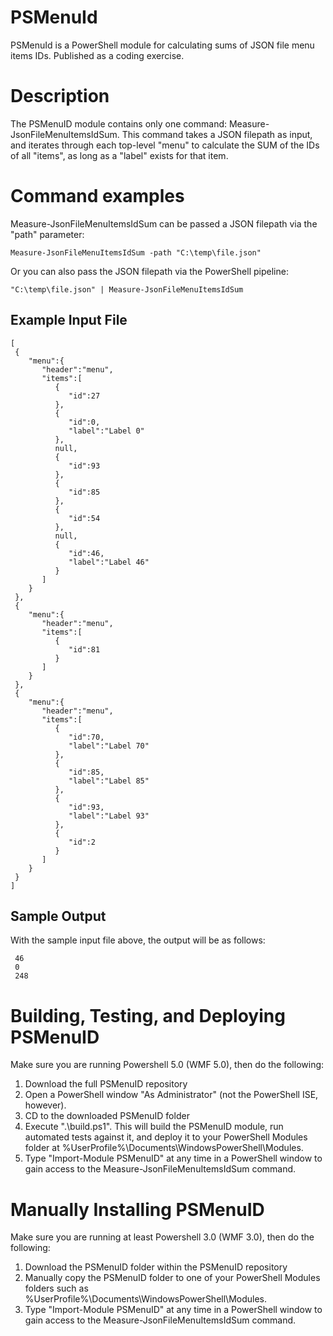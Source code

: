 # PSMenuId
PSMenuId is a PowerShell module for calculating sums of JSON file menu items IDs. Published as a coding exercise.

# Description
The PSMenuID module contains only one command: Measure-JsonFileMenuItemsIdSum. This command takes a JSON filepath as input, and iterates through each top-level "menu" to calculate the SUM of the IDs of all "items", as long as a "label" exists for that item.

# Command examples
Measure-JsonFileMenuItemsIdSum can be passed a JSON filepath via the "path" parameter:

    Measure-JsonFileMenuItemsIdSum -path "C:\temp\file.json"

Or you can also pass the JSON filepath via the PowerShell pipeline:

    "C:\temp\file.json" | Measure-JsonFileMenuItemsIdSum

## Example Input File

    [
     {
        "menu":{
           "header":"menu",
           "items":[
              {
                 "id":27
              },
              {
                 "id":0,
                 "label":"Label 0"
              },
              null,
              {
                 "id":93
              },
              {
                 "id":85
              },
              {
                 "id":54
              },
              null,
              {
                 "id":46,
                 "label":"Label 46"
              }
           ]
        }
     },
     {
        "menu":{
           "header":"menu",
           "items":[
              {
                 "id":81
              }
           ]
        }
     },
     {
        "menu":{
           "header":"menu",
           "items":[
              {
                 "id":70,
                 "label":"Label 70"
              },
              {
                 "id":85,
                 "label":"Label 85"
              },
              {
                 "id":93,
                 "label":"Label 93"
              },
              {
                 "id":2
              }
           ]
        }
     }
    ]

## Sample Output

With the sample input file above, the output will be as follows:

     46
     0
     248

# Building, Testing, and Deploying PSMenuID
Make sure you are running Powershell 5.0 (WMF 5.0), then do the following:

1. Download the full PSMenuID repository
2. Open a PowerShell window "As Administrator" (not the PowerShell ISE, however).
3. CD to the downloaded PSMenuID folder
4. Execute ".\build.ps1". This will build the PSMenuID module, run automated tests against it, and deploy it to your PowerShell Modules folder at %UserProfile%\Documents\WindowsPowerShell\Modules.
5. Type "Import-Module PSMenuID" at any time in a PowerShell window to gain access to the Measure-JsonFileMenuItemsIdSum command.

# Manually Installing PSMenuID
Make sure you are running at least Powershell 3.0 (WMF 3.0), then do the following:

1. Download the PSMenuID folder within the PSMenuID repository
2. Manually copy the PSMenuID folder to one of your PowerShell Modules folders such as %UserProfile%\Documents\WindowsPowerShell\Modules.
3. Type "Import-Module PSMenuID" at any time in a PowerShell window to gain access to the Measure-JsonFileMenuItemsIdSum command.
